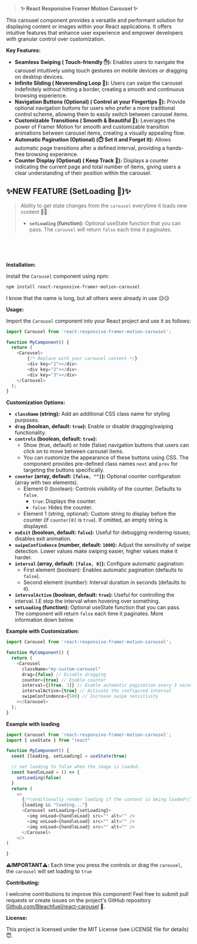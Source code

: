 
> **✨ React Responsive Framer Motion Carousel ✨**

This carousel component provides a versatile and performant solution for displaying content or images within your React applications. It offers intuitive features that enhance user experience and empower developers with granular control over customization.

**Key Features:**

- **Seamless Swiping ( Touch-friendly ✋):** Enables users to navigate the carousel intuitively using touch gestures on mobile devices or dragging on desktop devices.
- **Infinite Sliding ( Neverending Loop 🔁):** Users can swipe the carousel indefinitely without hitting a border, creating a smooth and continuous browsing experience.
- **Navigation Buttons (Optional) (️ Control at your Fingertips 🧭):** Provide optional navigation buttons for users who prefer a more traditional control scheme, allowing them to easily switch between carousel items.
- **Customizable Transitions ( Smooth & Beautiful 🌸):** Leverages the power of Framer Motion for smooth and customizable transition animations between carousel items, creating a visually appealing flow.
- **Automatic Pagination (Optional) (⏱️ Set it and Forget it):** Allows automatic page transitions after a defined interval, providing a hands-free browsing experience.
- **Counter Display (Optional) ( Keep Track 🚨):** Displays a counter indicating the current page and total number of items, giving users a clear understanding of their position within the carousel.


##  **✨NEW FEATURE (SetLoading 🤩)✨**
> Ability to get state changes from the `carousel` everytime it loads new content 🚀🔄. 
> 
> - **`setLoading` (function):** Optional useState function that you can pass. The `carousel` will return 
> `false` each time it paginates.

<br>
<br>
<br>


**Installation:**

Install the `Carousel` component using npm:

```bash
npm install react-responsive-framer-motion-carousel
```
I know that the name is long, but all others were already in use 😥😥


**Usage:**

Import the `Carousel` component into your React project and use it as follows:

```javascript
import Carousel from 'react-responsive-framer-motion-carousel';

function MyComponent() {
  return (
    <Carousel>
        {/* Replace with your carousel content */}
        <div key="1"></div>
        <div key="2"></div>
        <div key="3"></div>
    </Carousel>
  );
}
```


**Customization Options:**
- **`className` (string):** Add an additional CSS class name for styling purposes.
- **`drag` (boolean, default: `true`):** Enable or disable dragging/swiping functionality.
- **`controls` (boolean, default: `true`):** 
    - Show (true, default) or hide (false) navigation buttons that users can click on to move between carousel items.
    - You can customize the appearance of these buttons using CSS.
    The component provides pre-defined class names `next` and `prev` for targeting the buttons specifically.
- **`counter` (array, default: `[false, ""]`):** Optional counter configuration (array with two elements).
    - Element 0 (boolean): Controls visibility of the counter. Defaults to `false`.
        - `true`: Displays the counter.
        - `false`: Hides the counter.
    - Element 1 (string, optional): Custom string to display before the counter (if `counter[0]` is `true`). If omitted, an empty string is displayed. 
- **`noExit` (boolean, default: `false`):** Useful for debugging rendering issues; disables exit animation.
- **`swipeConfindence` (number, default: `1000`):** Adjust the sensitivity of swipe detection. Lower values make swiping easier, higher values make it harder.
- **`interval` (array, default: `[false, 0]`):** Configure automatic pagination:
    - First element (boolean): Enables automatic pagination (defaults to `false`).
    - Second element (number): Interval duration in seconds (defaults to `0`).
- **`intervalActive` (boolean, default: `true`):** Useful for controlling the interval. I.E stop the interval when hovering over something. 
- **`setLoading` (function):** Optional useState function that you can pass. The component will return 
`false` each time it paginates. More information down below.

**Example with Customization:**

```javascript
import Carousel from 'react-responsive-framer-motion-carousel';

function MyComponent() {
  return (
    <Carousel
      className="my-custom-carousel"
      drag={false} // Disable dragging
      counter={true} // Enable counter
      interval={[true, 3]} // Enable automatic pagination every 3 seconds
      intervalActive={true} // Activate the configured interval
      swipeConfindence={500} // Increase swipe sensitivity
    ></Carousel>
  );
}
```

**Example with loading**
```javascript
import Carousel from 'react-responsive-framer-motion-carousel';
import { useState } from "react"

function MyComponent() {
  const [loading, setLoading] = useState(true)

  // set loading to false when the image is loaded.
  const handleLoad = () => {
    setLoading(false)
  }
  return (
    <>
      {/*conditionally render loading if the content is being loaded*/}
      {loading && "loading..."}
      <Carousel setLoading={setLoading}>
        <img onLoad={handleLoad} src="" alt="" />
        <img onLoad={handleLoad} src="" alt="" />
        <img onLoad={handleLoad} src="" alt="" />
      </Carousel>
    </>
)

}
```
**⚠️IMPORTANT⚠️:** Each time you press the controls or drag the `carousel`, the `carousel` will set loading to `true`


**Contributing:**

I welcome contributions to improve this component! Feel free to submit pull requests or create issues on the project's GitHub repository [Github.com/Bleachfuel/react-carousel](https://github.com/Bleachfuel/react-carousel) 🤗.

**License:**

This project is licensed under the MIT License (see LICENSE file for details) 😇.
